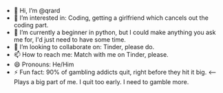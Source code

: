 - 👋 Hi, I’m @qrard
- 👀 I’m interested in: Coding, getting a girlfriend which cancels out the coding part.
- 🌱 I’m currently a beginner in python, but I could make anything you ask me for, I'd just need to have some time. 
- 💞️ I’m looking to collaborate on: Tinder, please do.
- 📫 How to reach me: Match with me on Tinder, please.
- 😄 Pronouns: He/Him
- ⚡ Fun fact: 90% of gambling addicts quit, right before they hit it big. <-- Plays a big part of me. I quit too early. I need to gamble more.
